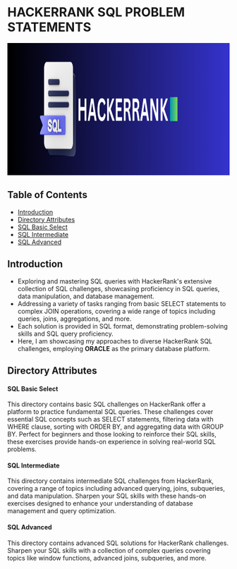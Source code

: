 # HACKERRANK SQL PROBLEM STATEMENTS 

<img src="https://github.com/RadhikaDeshpande1010/HackerRank-SQL/blob/main/Background.png" height="300" width="1200">

## Table of Contents
* [Introduction](#Introduction)
* [Directory Attributes](#Directory-Attributes)
* [SQL Basic Select](#SQL-Basic-Select)
* [SQL Intermediate](#SQL-Intermediate)
* [SQL Advanced](#SQL-Advanced)
  
## Introduction
* Exploring and mastering SQL queries with HackerRank's extensive collection of SQL challenges, showcasing proficiency in SQL queries, data manipulation, and database management.
* Addressing a variety of tasks ranging from basic SELECT statements to complex JOIN operations, covering a wide range of topics including queries, joins, aggregations, and more.
* Each solution is provided in SQL format, demonstrating problem-solving skills and SQL query proficiency.
* Here, I am showcasing my approaches to diverse HackerRank SQL challenges, employing **ORACLE** as the primary database platform.

## Directory Attributes

<h4> SQL Basic Select </h4>
<p>This directory contains basic SQL challenges on HackerRank offer a platform to practice fundamental SQL queries. These challenges cover essential SQL concepts such as SELECT statements, filtering data with WHERE clause, sorting with ORDER BY, and aggregating data with GROUP BY. Perfect for beginners and those looking to reinforce their SQL skills, these exercises provide hands-on experience in solving real-world SQL problems. </p>

<h4> SQL Intermediate </h4>
<p> This directory contains intermediate SQL challenges from HackerRank, covering a range of topics including advanced querying, joins, subqueries, and data manipulation. Sharpen your SQL skills with these hands-on exercises designed to enhance your understanding of database management and query optimization. </p>

<h4> SQL Advanced </h4>
<p> This directory contains advanced SQL solutions for HackerRank challenges. Sharpen your SQL skills with a collection of complex queries covering topics like window functions, advanced joins, subqueries, and more. </p>
